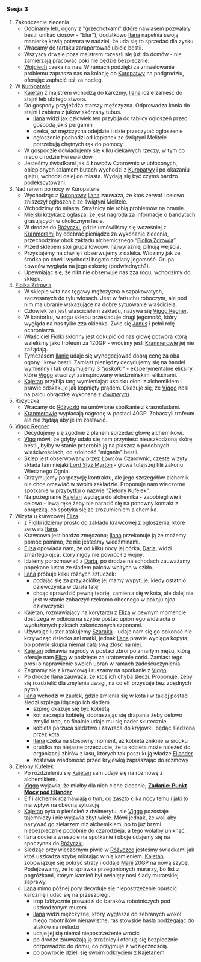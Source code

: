 ### Sesja 3
1. Zakończenie zlecenia
    * Odcinamy łeb, ogony z "grzechotkami" (które nawiasem pozwalały bestii unikać ciosów - "blur"), dodatkowo [Ilana](#g_ilana) napełnia swoją manierkę krwią potwora w nadziei, że uda się to sprzedać dla zysku.
    * Wracamy do tartaku zaraportować ubicie bestii.
    * Wszyscy drwale poza majstrem rozeszli się już do domów - nie zamierzają pracować póki nie będzie bezpiecznie.
    * [Wojciech](#p_wojciech) czeka na nas. W ramach podzięki za zniwelowanie problemu zaprasza nas na kolację do [Kuropatwy](#l_kuropatwa) na podgrodziu, oferując zapłacić też za nocleg.
2. W [Kuropatwie](#l_kuropatwa)
    * [Kajetan](#g_kajetan) z majstrem wchodzą do karczmy, [Ilana](#g_ilana) idzie zanieść do stajni łeb ubitego stwora.
    * Do gospody przyjeżdża starszy mężczyzna. Odprowadza konia do stajni i zabiera z juków skórzany tubus.
        * [Ilana](#g_ilana) widzi jak człowiek ten przybija do tablicy ogłoszeń przed gospodą jakiś pergamin
        * czeka, aż mężczyzna odejdzie i idzie przeczytać ogłoszenie
        * ogłoszenie pochodzi od kapłanek ze świątyni Melitele - potrzebują chętnych rąk do pomocy
    * W gospodzie dowiadujemy się kilku ciekawych rzeczy, w tym co nieco o rodzie Herewardów.
    * Jesteśmy świadkami jak 4 Łowców Czarownic w ubłoconych, oblepionych szlamem butach wychodzi z [Kuropatwy](#l_kuropatwa) i po okazaniu glejtu, wchodzi dalej do miasta. Wydają się być czymś bardzo podekscytowani. 
3. Nad ranem po nocy w Kuropatwie
    * Wychodząc z [Kuropatwy](#l_kuropatwa) [Ilana](#g_ilana) zauważa, że ktoś zerwał i celowo zniszczył ogłoszenie ze świątyni Melitele.
    * Wchodzimy do miasta. Strażnicy nie robią problemów na bramie.
    * Miejski krzykacz ogłasza, że jest nagroda za informacje o bandytach grasujących w okolicznym lesie.
    * W drodze do [Różyczki](#l_rozyczka), gdzie umówiliśmy się wcześniej z [Kranmerami](#p_otto_kranmer) by odebrać pieniądze za wykonanie zlecenia, przechodzimy obok zakładu alchemicznego “[Fiolka Zdrowia](#l_fiolka_zdrowia)”.
    * Przed sklepem stoi grupa łowców, najwyraźniej pilnują wejścia.
    * Przystajemy na chwilę i obserwujemy z daleka. Widzimy jak ze środka po chwili wychodzi bogato odziany jegomość. Grupa Łowców wygląda na jego eskortę (podwładnych?).
    * Upewniając się, że nikt nie obserwuje nas zza rogu, wchodzimy do sklepu.
4. [Fiolka Zdrowia](#l_fiolka_zdrowia)
    * W sklepie wita nas tęgawy mężczyzna o szpakowatych, zaczesanych do tyłu włosach. Jest w fartuchu roboczym, ale pod nim ma ubranie wskazujące na dobre sytuowanie właściciela.
    * Człowiek ten jest właścicielem zakładu, nazywa się [Viggo Regner](#p_viggo_regner). 
    * W kantorku, w rogu sklepu przesiaduje drugi jegomość, który wygląda na nas tylko zza okienka. Zwie się [Janus](#p_lukrecja_schattenwort) i pełni rolę ochroniarza.
    * Właściciel [Fiolki](#l_fiolka_zdrowia) skłonny jest odkupić od nas głowę potwora którą wzieliśmy jako trofeum za 120GP - wrócimy jeśli [Kranmerowie](#p_otto_kranmer) jej nie zażądają.
    * Tymczasem [Ilanie](#g_ilana) udaje się wynegocjować dobrą cenę za oba ogony i krew bestii. Zamiast pieniędzy decydujemy się na handel wymienny i tak otrzymujemy 3 *"jaskółki"* - eksperymentalne eliksiry, które [Viggo](#p_viggo_regner) stworzył zainspirowany wiedźmińskimi eliksirami.
    * [Kajetan](#g_kajetan) przybija targ wymieniając uścisku dłoni z alchemikiem i prawie odskakuje jak kopnięty prądem. Okazuje się, że [Viggo](#p_viggo_regner) nosi na palcu obrączkę wykonaną z [*dwimerytu*](#r_dwimeryt).
5. Różyczka
    * Wracamy do [Różyczki](#l_rozyczka) na umówione spotkanie z krasnoludami.
    * [Kranmerowie](#p_otto_kranmer) wypłacają nagrodę w postaci 40GP. Zobaczyli trofeum ale nie żądają aby je im zostawić.
6. [Viggo Regner](#p_viggo_regner)
    * Decydujemy się zgodnie z planem sprzedać głowę alchemikowi. 
    * [Vigo](#p_viggo_regner) mówi, że gdyby udało się nam przynieść nieuszkodzoną skórę bestii, byłby w stanie przerobić ją na płaszcz o podobnych właściwościach, co zdolność "migania" bestii.
    * Sklep jest obserwowany przez Łowców Czarownic, częste wizyty składa tam niejaki [Lord Slyz Myrton](#p_lord_myrton) - głowa tutejszej filii zakonu Wiecznego Ognia.
    * Otrzymujemy porpozycję kontraktu, ale jego szczegółów alchemik nie chce omawiać w swoim zakładzie. Proponuje nam wieczorne spotkanie w przybytku o nazwie "Zielony Kufelek".
    * Na pożegnanie [Kajetan](#g_kajetan) wyciąga do alchemika - zapobiegliwie i celowo - lewą rękę żeby nie narazić się na ponowny kontakt z obrączką, co spotyka się ze zrozumieniem alchemika.
7. Wizyta u krawcowej [Eliza](#p_eliza)
    * z [Fiolki](#l_fiolka_zdrowia) idziemy prosto do zakładu krawcowej z ogłoszenia, które zerwała [Ilana](#g_ilana).
    * Krawcowa jest bardzo zmęczona; [Ilana](#g_ilana) przekonuje ją że możemy pomóc pomimo, że nie jesteśmy wiedźminami.
    * [Eliza](#p_eliza) opowiada nam, że od kilku nocy jej córka, [Daria](#p_daria), widzi zmarłego ojca, który nigdy nie powrócił z wojny.
    * Idziemy porozmawiać z [Darią](#p_daria), po drodze na schodach zauważamy popękane lustro ze śladem palców wbitych w szkło.
    * [Ilana](#g_ilana) próbuje kilku różnych sztuczek:
        * podając się za przyjaciółkę jej mamy wypytuje, kiedy ostatnio dziewczynka widziała tatę
        * chcąc sprawdzić pewną teorię, zamienia się w kota, ale dalej nie jest w stanie zobaczyć rzekomo obecnego w pokoju ojca dziewczynki
    * Kajetan, rozmawiający na korytarzu z [Elizą](#p_eliza) w pewnym momencie dostrzega w odbiciu na szybie postać upiornego widziadła o wydłużonych palcach zakończonych szponami. 
    * Używając luster atakujemy [Szaraka](#b_szarak) - udaje nam się go pokonać nie krzywdząc dziecka ani matki, jednak [Ilana](#g_ilana) prawie wyciąga kopyta, bo potwór skupia niemal całą swą złość na niej.
    * [Kajetan](#g_kajetan) odmawia nagrody w postaci zbroi po zmarłym mężu, którą oferuje nam [Eliza](#p_eliza) w podzięce za uratowanie córki. Zamiast tego prosi o naprawienie swoich ubrań w ramach zadośćuczynienia.
    * Żegnamy się z krawcową i ruszamy na spotkanie z [Viggo](#p_viggo_regner).
    * Po drodze [Ilana](#g_ilana) zauważa, że ktoś ich chyba śledzi. Proponuje, żeby się rozdzielić dla zmylenia uwagi, na co elf przystaje bez zbędnych pytań.
    * [Ilana](#g_ilana) wchodzi w zaułek, gdzie zmienia się w kota i w takiej postaci śledzi szpiega idącego ich śladem.
        * szpieg okazuje się być kobietą
        * kot zaczepia kobietę, dopraszając się drapania żeby celowo zmylić trop, co finalnie udaje mu się nader skutecznie
        * kobieta porzuca śledztwo i zawraca do kryjówki, będąc śledzoną przez kota
        * [Ilana](#g_ilana) czeka na stosowny moment, aż kobieta zniknie w środku
        * druidka ma niejasne przeczucie, że ta kobieta może należeć do organizacji zbirów z lasu, których tak poszukują władze [Ellander](#l_ellander)
        * zostawia wiadomość przed kryjówką zapraszając do rozmowy
8. Zielony Kufelek
    * Po rozdzieleniu się [Kajetan](#g_kajetan) sam udaje się na rozmowę z alchemikiem.
    * [Viggo](#p_viggo_regner) wyjawia, że miałby dla nich ciche zlecenie; **[Zadanie: Punkt Mocy pod Ellander](#z_q2)**
    * Elf i alchemik rozmawiają o tym, co zaszło kilka nocy temu i jaki to ma wpływ na obecną sytuację.
    * [Kajetan](#g_kajetan) pyta o pierścień z dwimerytu, ale [Viggo](#p_viggo_regner) pozostaje tajemniczy i nie wyjawia zbyt wiele. Mówi jednak, że woli aby nazywać go zielarzem niż alchemikiem, bo to już brzmi niebezpiecznie podobnie do czarodzieja, a tego wolałby uniknąć.
    * Ilana dociera wreszcie na spotkanie i oboje udajemy się na spoczynek do [Różyczki](#l_rozyczka).
    * Siedząc przy wieczornym piwie w [Różyczce](#l_rozyczka) jesteśmy świadkami jak ktoś uszkadza szybę miotając w nią kamieniem. [Kajetan](#g_kajetan) zobowiązuje się pokryć straty i oddaje [Marii](#p_maria) 20GP na nową szybę. Podejżewamy, że to sprawka przegonionych murarzy, bo list z pogróżkami, którym kamień był owinięty nosi ślady murarskiej zaprawy.
    * [Ilana](#g_ilana) mimo późnej pory decyduje się niepostrzeżenie opuścić karczmę i udać się na przeszpiegi.
        * trop faktycznie prowadzi do baraków robotniczych pod uszkodzonym murem 
        * [Ilana](#g_ilana) widzi mężczyznę, który wygłasza do zebranych wokół niego robotników nienawistne, rasistowskie hasła podżegając do ataków na nieludzi
        * udaje jej się niemal niepostrzeżenie wrócić
        * po drodze zauważają ją strażnicy i oferują się bezpiecznie odrpowadzić do domu, co przyjmuje z wdzięcznością.
        * po powrocie dzieli się swoim odkryciem z [Kajetanem](#g_kajetan)
    